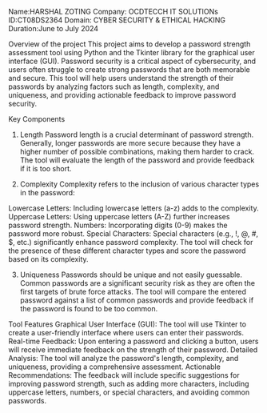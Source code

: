 Name:HARSHAL ZOTING
Company: OCDTECCH IT SOLUTIONs
ID:CT08DS2364
Domain: CYBER SECURITY & ETHICAL HACKING
Duration:June to July 2024

Overview of the project
This project aims to develop a password strength assessment tool using Python and the Tkinter library for the graphical user interface (GUI). Password security is a critical aspect of cybersecurity, and users often struggle to create strong passwords that are both memorable and secure. This tool will help users understand the strength of their passwords by analyzing factors such as length, complexity, and uniqueness, and providing actionable feedback to improve password security.

Key Components
1. Length
Password length is a crucial determinant of password strength. Generally, longer passwords are more secure because they have a higher number of possible combinations, making them harder to crack. The tool will evaluate the length of the password and provide feedback if it is too short.

2. Complexity
Complexity refers to the inclusion of various character types in the password:

Lowercase Letters: Including lowercase letters (a-z) adds to the complexity.
Uppercase Letters: Using uppercase letters (A-Z) further increases password strength.
Numbers: Incorporating digits (0-9) makes the password more robust.
Special Characters: Special characters (e.g., !, @, #, $, etc.) significantly enhance password complexity.
The tool will check for the presence of these different character types and score the password based on its complexity.

3. Uniqueness
Passwords should be unique and not easily guessable. Common passwords are a significant security risk as they are often the first targets of brute force attacks. The tool will compare the entered password against a list of common passwords and provide feedback if the password is found to be too common.

Tool Features
Graphical User Interface (GUI): The tool will use Tkinter to create a user-friendly interface where users can enter their passwords.
Real-time Feedback: Upon entering a password and clicking a button, users will receive immediate feedback on the strength of their password.
Detailed Analysis: The tool will analyze the password's length, complexity, and uniqueness, providing a comprehensive assessment.
Actionable Recommendations: The feedback will include specific suggestions for improving password strength, such as adding more characters, including uppercase letters, numbers, or special characters, and avoiding common passwords.



